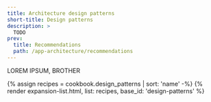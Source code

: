 ```yaml
---
title: Architecture design patterns
short-title: Design patterns
description: >
  TODO
prev:
  title: Recommendations
  path: /app-architecture/recommendations
---
```


LOREM IPSUM, BROTHER


{% assign recipes = cookbook.design_patterns | sort: 'name' -%}
{% render expansion-list.html, list: recipes, base_id: 'design-patterns' %}